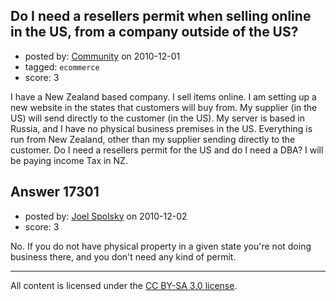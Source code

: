 ## Do I need a resellers permit when selling online in the US, from a company outside of the US?

- posted by: [Community](https://stackexchange.com/users/-1/-1-community) on 2010-12-01
- tagged: `ecommerce`
- score: 3

I have a New Zealand based company. I sell items online. I am setting up a new website in the states that customers will buy from. My supplier (in the US) will send directly to the customer (in the US). My server is based in Russia, and I have no physical business premises in the US. Everything is run from New Zealand, other than my supplier sending directly to the customer. Do I need a resellers permit for the US and do I need a DBA?  I will be paying income Tax in NZ.


## Answer 17301

- posted by: [Joel Spolsky](https://stackexchange.com/users/-1/4335-joel-spolsky) on 2010-12-02
- score: 3

No. If you do not have physical property in a given state you're not doing business there, and you don't need any kind of permit.



---

All content is licensed under the [CC BY-SA 3.0 license](https://creativecommons.org/licenses/by-sa/3.0/).
